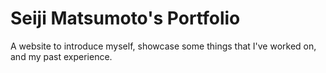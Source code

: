 # Seiji Matsumoto's Portfolio

A website to introduce myself, showcase some things that I've worked on, and my past experience.
